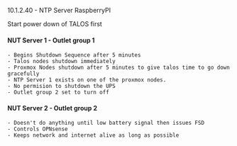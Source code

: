 10.1.2.40 - NTP Server RaspberryPI

Start power down of TALOS first

#### NUT Server 1   -  Outlet group 1
	- Begins Shutdown Sequence after 5 minutes
	- Talos nodes shutdown immediately
	- Proxmox Nodes shutdown after 5 minutes to give talos time to go down gracefully
	- NTP Server 1 exists on one of the proxmox nodes.
	- No permision to shutdown the UPS
	- Outlet group 2 set to turn off 
#### NUT Server 2 - Outlet group 2
	- Doesn't do anything until low battery signal then issues FSD
	- Controls OPNsense
	- Keeps network and internet alive as long as possible